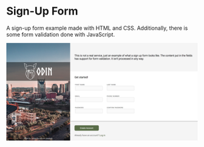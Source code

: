 # Sign-Up Form

A sign-up form example made with HTML and CSS. Additionally, there is some form validation done with JavaScript.

![Screenshot of sign-up form](./img/screenshot.jpg)
